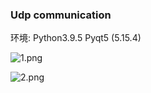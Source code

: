 ### Udp communication

环境: Python3.9.5  Pyqt5 (5.15.4)



![1.png](https://i.loli.net/2021/07/02/odJK4U3zjAa1D7E.png)

![2.png](https://i.loli.net/2021/07/02/KfCsX8v9k1dwiPn.png)

